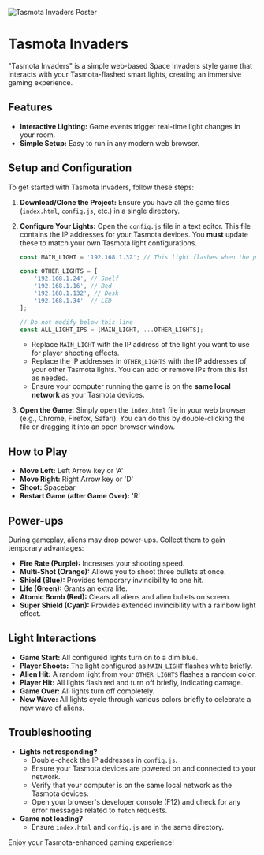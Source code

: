 ![Tasmota Invaders Poster](https://i.imgur.com/JEYSdVD.jpeg)

# Tasmota Invaders

"Tasmota Invaders" is a simple web-based Space Invaders style game that interacts with your Tasmota-flashed smart lights, creating an immersive gaming experience.

## Features

*   **Interactive Lighting:** Game events trigger real-time light changes in your room.
*   **Simple Setup:** Easy to run in any modern web browser.

## Setup and Configuration

To get started with Tasmota Invaders, follow these steps:

1.  **Download/Clone the Project:**
    Ensure you have all the game files (`index.html`, `config.js`, etc.) in a single directory.

2.  **Configure Your Lights:**
    Open the `config.js` file in a text editor. This file contains the IP addresses for your Tasmota devices. You **must** update these to match your own Tasmota light configurations.

    ```javascript
    const MAIN_LIGHT = '192.168.1.32'; // This light flashes when the player shoots

    const OTHER_LIGHTS = [
        '192.168.1.24', // Shelf
        '192.168.1.16', // Bed
        '192.168.1.132', // Desk
        '192.168.1.34'  // LED
    ];

    // Do not modify below this line
    const ALL_LIGHT_IPS = [MAIN_LIGHT, ...OTHER_LIGHTS];
    ```
    *   Replace `MAIN_LIGHT` with the IP address of the light you want to use for player shooting effects.
    *   Replace the IP addresses in `OTHER_LIGHTS` with the IP addresses of your other Tasmota lights. You can add or remove IPs from this list as needed.
    *   Ensure your computer running the game is on the **same local network** as your Tasmota devices.

3.  **Open the Game:**
    Simply open the `index.html` file in your web browser (e.g., Chrome, Firefox, Safari). You can do this by double-clicking the file or dragging it into an open browser window.

## How to Play

*   **Move Left:** Left Arrow key or 'A'
*   **Move Right:** Right Arrow key or 'D'
*   **Shoot:** Spacebar
*   **Restart Game (after Game Over):** 'R'

## Power-ups

During gameplay, aliens may drop power-ups. Collect them to gain temporary advantages:

*   **Fire Rate (Purple):** Increases your shooting speed.
*   **Multi-Shot (Orange):** Allows you to shoot three bullets at once.
*   **Shield (Blue):** Provides temporary invincibility to one hit.
*   **Life (Green):** Grants an extra life.
*   **Atomic Bomb (Red):** Clears all aliens and alien bullets on screen.
*   **Super Shield (Cyan):** Provides extended invincibility with a rainbow light effect.

## Light Interactions

*   **Game Start:** All configured lights turn on to a dim blue.
*   **Player Shoots:** The light configured as `MAIN_LIGHT` flashes white briefly.
*   **Alien Hit:** A random light from your `OTHER_LIGHTS` flashes a random color.
*   **Player Hit:** All lights flash red and turn off briefly, indicating damage.
*   **Game Over:** All lights turn off completely.
*   **New Wave:** All lights cycle through various colors briefly to celebrate a new wave of aliens.

## Troubleshooting

*   **Lights not responding?**
    *   Double-check the IP addresses in `config.js`.
    *   Ensure your Tasmota devices are powered on and connected to your network.
    *   Verify that your computer is on the same local network as the Tasmota devices.
    *   Open your browser's developer console (F12) and check for any error messages related to `fetch` requests.
*   **Game not loading?**
    *   Ensure `index.html` and `config.js` are in the same directory.

Enjoy your Tasmota-enhanced gaming experience!